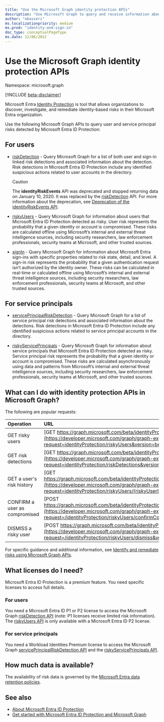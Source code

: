 ```yaml
---
title: "Use the Microsoft Graph identity protection APIs"
description: "Use Microsoft Graph to query and receive information about risks detected by Microsoft Entra ID Protection."
author: "ebasseri"
ms.localizationpriority: medium
ms.prod: "identity-and-sign-in"
doc_type: conceptualPageType
ms.date: 12/06/2022
---
```


# Use the Microsoft Graph identity protection APIs

Namespace: microsoft.graph

[!INCLUDE [beta-disclaimer](../../includes/beta-disclaimer.md)]

Microsoft Entra [Identity Protection](/azure/active-directory/identity-protection/overview-identity-protection) is tool that allows organizations to discover, investigate, and remediate identity-based risks in their Microsoft Entra organization.

Use the following Microsoft Graph APIs to query user and service principal risks detected by Microsoft Entra ID Protection:

## For users

+ [riskDetection](riskdetection.md) - Query Microsoft Graph for a list of both user and sign-in linked risk detections and associated information about the detection. Risk detections in Microsoft Entra ID Protection include any identified suspicious actions related to user accounts in the directory.

    >[!CAUTION]
    >The **identityRiskEvents** API was deprecated and stopped returning data on January 10, 2020. It was replaced by the [riskDetection](riskdetection.md) API. For more information about the deprecation, see [Deprecation of the identityRiskEvents API](https://developer.microsoft.com/office/blogs/deprecatation-of-the-identityriskevents-api/).

+ [riskyUsers](riskyuser.md) - Query Microsoft Graph for information about users that Microsoft Entra ID Protection detected as risky. User risk represents the probability that a given identity or account is compromised. These risks are calculated offline using Microsoft’s internal and external threat intelligence sources, including security researchers, law enforcement professionals, security teams at Microsoft, and other trusted sources.

+ [signIn](signin.md) - Query Microsoft Graph for information about Microsoft Entra sign-ins with specific properties related to risk state, detail, and level. A sign-in risk represents the probability that a given authentication request isn’t authorized by the identity owner. These risks can be calculated in real-time or calculated offline using Microsoft’s internal and external threat intelligence sources, including security researchers, law enforcement professionals, security teams at Microsoft, and other trusted sources.

## For service principals

+ [servicePrincipalRiskDetection](serviceprincipalriskdetection.md) - Query Microsoft Graph for a list of service principal risk detections and associated information about the detections. Risk detections in Microsoft Entra ID Protection include any identified suspicious actions related to service principal accounts in the directory.

+ [riskyServicePrincipals](riskyserviceprincipal.md) - Query Microsoft Graph for information about service principals that Microsoft Entra ID Protection detected as risky. Service principal risk represents the probability that a given identity or account is compromised. These risks are calculated asynchronously using data and patterns from Microsoft’s internal and external threat intelligence sources, including security researchers, law enforcement professionals, security teams at Microsoft, and other trusted sources.

## What can I do with identity protection APIs in Microsoft Graph?

The following are popular requests:

Operation | URL
:----------|:----
GET risky users | [GET https://graph.microsoft.com/beta/identityProtection/riskyUsers](https://developer.microsoft.com/graph/graph-explorer?request=identityProtection/riskyUsers&version=beta)
GET risk detections | [GET https://graph.microsoft.com/beta/identityProtection/riskDetections](https://developer.microsoft.com/graph/graph-explorer?request=identityProtection/riskDetections&version=beta)
GET a user's risk history | [GET https://graph.microsoft.com/beta/identityProtection/riskyUsers/{riskyUserId}/history](https://developer.microsoft.com/graph/graph-explorer?request=identityProtection/riskyUsers/{riskyUserId}/history&version=beta)
CONFIRM a user as compromised | [POST https://graph.microsoft.com/beta/identityProtection/riskyUsers/confirmCompromised](https://developer.microsoft.com/graph/graph-explorer?request=/identityProtection/riskyUsers/confirmCompromised&version=beta)
DISMISS a risky user | [POST https://graph.microsoft.com/beta/identityProtection/riskyUsers/dismiss](https://developer.microsoft.com/graph/graph-explorer?request=/identityProtection/riskyUsers/dismiss&version=beta)

For specific guidance and additional information, see [Identify and remediate risks using Microsoft Graph APIs](/graph/tutorial-riskdetection-api).

## What licenses do I need?

Microsoft Entra ID Protection is a premium feature. You need specific licenses to access full details. 

### For users
You need a Microsoft Entra ID P1 or P2 license to access the Microsoft Graph [riskDetection API](riskdetection.md) (note: P1 licenses receive limited risk information). The [riskyUsers API](riskyuser.md) is only available with a Microsoft Entra ID P2 license. 

### For service principals
You need a Workload Identities Premium license to access the Microsoft Graph [servicePrincipalRiskDetection API](serviceprincipalriskdetection.md) and the [riskyServicePrincipals API](riskyserviceprincipal.md).

## How much data is available?

The availability of risk data is governed by the [Microsoft Entra data retention policies](/azure/active-directory/reports-monitoring/reference-reports-data-retention#how-long-does-azure-ad-store-the-data).


## See also

* [About Microsoft Entra ID Protection](/azure/active-directory/identity-protection/overview-identity-protection)
* [Get started with Microsoft Entra ID Protection and Microsoft Graph](/azure/active-directory/identity-protection/howto-identity-protection-graph-api)
